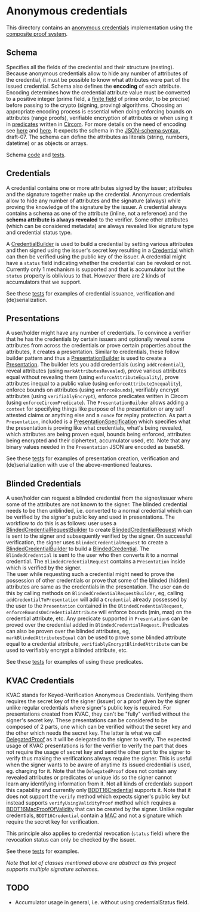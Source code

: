 # Anonymous credentials 

This directory contains an [anonymous credentials](https://blog.dock.io/anonymous-credentials/) implementation using the [composite proof system](./../composite-proof/index.ts).

## Schema

Specifies all the fields of the credential and their structure (nesting). Because anonymous credentials allow to hide any 
number of attributes of the credential, it must be possible to know what attributes were part of the issued credential. Schema 
also defines the **encoding** of each attribute. Encoding determines how the credential attribute value must be converted to 
a positive integer (prime field, a [finite field](https://en.wikipedia.org/wiki/Finite_field) of prime order, to be precise) 
before passing to the crypto (signing, proving) algorithms. Choosing an appropriate encoding process is essential when doing 
enforcing bounds on attributes (range proofs), verifiable encryption of attributes or when using it in [predicates](https://blog.dock.io/circom-language-integration/) written 
in [Circom](https://docs.circom.io/). For more details on the need of encoding see [here](./../../README.md#encoding-for-negative-or-decimal-numbers) and 
[here](./../../README.md#encoding-for-verifiable-encryption). 
It expects the schema in the [JSON-schema syntax](https://json-schema.org/), draft-07. The schema can define the attributes as literals (string, numbers, datetime) or 
as objects or arrays.  

Schema [code](./schema.ts) and [tests](../../tests/anonymous-credentials/schema.spec.ts).

## Credentials

A credential contains one or more attributes signed by the issuer; attributes and the signature together make up the credential. 
Anonymous credentials allow to hide any number of attributes and the signature (always) while proving the knowledge of the signature by the issuer. 
A credential always contains a schema as one of the attribute (inline, not a reference) and the **schema attribute is always revealed** to 
the verifier. Some other attributes (which can be considered metadata) are always revealed like signature type and credential status type. 

A [CredentialBuilder](./credential-builder.ts) is used to build a credential by setting various attributes and 
then signed using the issuer's secret key resulting in a [Credential](./credential.ts) which can then be verified using the 
public key of the issuer. A credential might have a `status` field indicating whether the credential can be revoked or not. Currently only 1 
mechanism is supported and that is accumulator but the `status` property is oblivious to that. However there are 2 kinds of 
accumulators that we support.

See these [tests](../../tests/anonymous-credentials/credential.spec.ts) for examples of credential issuance, verification and (de)serialization.

## Presentations

A user/holder might have any number of credentials. To convince a verifier that he has the credentials by certain issuers and 
optionally reveal some attributes from across the credentials or prove certain properties about the attributes, it creates a 
presentation. Similar to credentials, these follow builder pattern and thus a [PresentationBuilder](./presentation-builder.ts) 
is used to create a [Presentation](./presentation.ts). The builder lets you add credentials (using `addCredential`), reveal attributes (using `markAttributesRevealed`), 
prove various attributes equal without revealing them (using `enforceAttributeEquality`), prove attributes inequal to a public value (using `enforceAttributeInequality`), 
enforce bounds on attributes (using `enforceBounds`), verifiably encrypt attributes (using `verifiablyEncrypt`), enforce predicates written 
in Circom (using `enforceCircomPredicate`). 
The `PresentationBuilder` allows adding a `context` for specifying things like purpose of the presentation or any self attested claims 
or anything else and a `nonce` for replay protection.
As part a `Presentation`, included is a [PresentationSpecification](./presentation-specification.ts) which 
specifies what the presentation is proving like what credentials, what's being revealed, which attributes are being proven equal, 
bounds being enforced, attributes being encrypted and their ciphertext, accumulator used, etc. Note that any binary values needed in the 
`Presentation` JSON are encoded as base58.

See these [tests](../../tests/anonymous-credentials/presentation.spec.ts) for examples of presentation creation, verification and (de)serialization with use of the above-mentioned features.

## Blinded Credentials

A user/holder can request a blinded credential from the signer/issuer where some of the attributes are not known to the signer. The blinded credential needs to be then unblinded, i.e. converted to a normal credential which can be verified by the signer's public key and used in presentations. The workflow to do this is as follows: user uses a [BlindedCredentialRequestBuilder](./blinded-credential-request-builder.ts) to create [BlindedCredentialRequest](./blinded-credential-request.ts) which is sent to the signer and subsequently verified by the signer. On successful verification, the signer uses `BlindedCredentialRequest` to create a [BlindedCredentialBuilder](./blinded-credential-builder.ts) to build a [BlindedCredential](./blinded-credential.ts). The `BlindedCredential` is sent to the user who then converts it to a normal credential. The `BlindedCredentialRequest` contains a `Presentation` inside which is verified by the signer.  
The user while requesting such a credential might need to prove the possession of other credentials or prove that some of the blinded (hidden) attributes are same as the credentials in the presentation. The user can do this by calling methods on `BlindedCredentialRequestBuilder`, eg, calling `addCredentialToPresentation` will add a `Credential` already possessed by the user to the `Presentation` contained in the `BlindedCredentialRequest`, `enforceBoundsOnCredentialAttribute` will enforce bounds (min, max) on the credential attribute, etc. Any predicate supported in `Presentation`s can be proved over the credential added in `BlindedCredentialRequest`. Predicates can also be proven over the blinded attributes, eg, `markBlindedAttributesEqual` can be used to prove some blinded attribute equal to a credential attribute, `verifiablyEncryptBlindedAttribute` can be used to verifiably encrypt a blinded attribute, etc.

See these [tests](../../tests/anonymous-credentials/blind-issuance.spec.ts) for examples of using these predicates.

## KVAC Credentials

KVAC stands for Keyed-Verification Anonymous Credentials. Verifying them requires the secret key of the signer (issuer) or a proof 
given by the signer unlike regular credentials where signer's public key is required. For presentations created from KVAC, 
they can't be "fully" verified without the signer's secret key. These presentations can be considered to be composed of 2 parts, 
one which can be verified without the secret key and the other which needs the secret key. The latter is what we call [DelegatedProof](./delegated-proof.ts) 
as it will be delegated to the signer to verify. The expected usage of KVAC presentations is for the verifier to verify the part 
that does not require the usage of secret key and send the other part to the signer to verify thus making the verifications always 
require the signer. This is useful when the signer wants to be aware of anytime its issued credential is used, eg. charging for it. 
Note that the `DelegatedProof` does not contain any revealed attributes or predicates or unique ids so the signer cannot  
learn any identifying information from it. Not all kinds of credentials support this capability and currently only 
[BDDT16Credential](./credential.ts) supports it. Note that it does not support the `verify` method which expects signer's 
public key but instead supports `verifyUsingValidityProof` method which requires a [BDDT16MacProofOfValidity](../bddt16-mac/mac.ts) 
that can be created by the signer. Unlike regular credentials, `BDDT16Credential` contain a [MAC](https://en.wikipedia.org/wiki/Message_authentication_code) 
and not a signature which require the secret key for verification. 

This principle also applies to credential revocation (`status` field) where the revocation status can only be checked by the issuer.

See these [tests](../../tests/anonymous-credentials/delegated-proofs.spec.ts) for examples.

*Note that lot of classes mentioned above are abstract as this project supports multiple signature schemes.* 

## TODO

- Accumulator usage in general, i.e. without using credentialStatus field.
